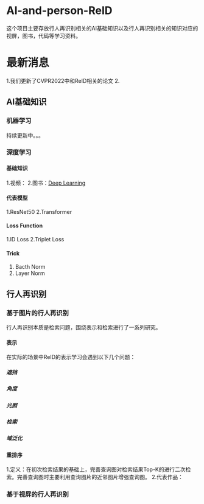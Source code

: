 # AI-and-person-ReID
这个项目主要存放行人再识别相关的AI基础知识以及行人再识别相关的知识对应的视屏，图书，代码等学习资料。
# 最新消息
1.我们更新了CVPR2022中和ReID相关的论文
2.
## AI基础知识
### 机器学习
持续更新中。。。
### 深度学习
#### 基础知识
1.视频：
2.图书：[Deep Learning](https://github.com/janishar/mit-deep-learning-book-pdf)
#### 代表模型
1.ResNet50
2.Transformer
#### Loss Function
1.ID Loss
2.Triplet Loss
#### Trick
1. Bacth Norm
2. Layer Norm
## 行人再识别
### 基于图片的行人再识别
行人再识别本质是检索问题，围绕表示和检索进行了一系列研究。
#### 表示
在实际的场景中ReID的表示学习会遇到以下几个问题：
##### 遮挡
##### 角度
##### 光照
##### 检索
##### 域泛化
#### 重排序
1.定义：在初次检索结果的基础上，完善查询图对检索结果Top-K的进行二次检索。完善查询图时主要利用查询图片的近邻图片增强查询图。
2.代表作品：
### 基于视屏的行人再识别
